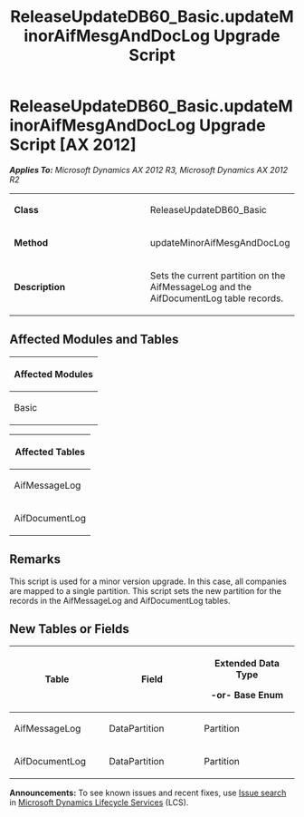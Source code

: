 ﻿---
title: ReleaseUpdateDB60_Basic.updateMinorAifMesgAndDocLog Upgrade Script
TOCTitle: ReleaseUpdateDB60_Basic.updateMinorAifMesgAndDocLog Upgrade Script
ms:assetid: a2bd2529-9c8b-3a81-e26b-003bb4a25b23
ms:mtpsurl: https://msdn.microsoft.com/en-us/library/JJ736752(v=AX.60)
ms:contentKeyID: 49710184
ms.date: 05/18/2015
mtps_version: v=AX.60
---

# ReleaseUpdateDB60\_Basic.updateMinorAifMesgAndDocLog Upgrade Script [AX 2012]


_**Applies To:** Microsoft Dynamics AX 2012 R3, Microsoft Dynamics AX 2012 R2_

<table>
<colgroup>
<col style="width: 50%" />
<col style="width: 50%" />
</colgroup>
<tbody>
<tr class="odd">
<td><p><strong>Class</strong></p></td>
<td><p>ReleaseUpdateDB60_Basic</p></td>
</tr>
<tr class="even">
<td><p><strong>Method</strong></p></td>
<td><p>updateMinorAifMesgAndDocLog</p></td>
</tr>
<tr class="odd">
<td><p><strong>Description</strong></p></td>
<td><p>Sets the current partition on the AifMessageLog and the AifDocumentLog table records.</p></td>
</tr>
</tbody>
</table>


## Affected Modules and Tables

<table>
<colgroup>
<col style="width: 100%" />
</colgroup>
<thead>
<tr class="header">
<th><p>Affected Modules</p></th>
</tr>
</thead>
<tbody>
<tr class="odd">
<td><p>Basic</p></td>
</tr>
</tbody>
</table>


<table>
<colgroup>
<col style="width: 100%" />
</colgroup>
<thead>
<tr class="header">
<th><p>Affected Tables</p></th>
</tr>
</thead>
<tbody>
<tr class="odd">
<td><p>AifMessageLog</p></td>
</tr>
<tr class="even">
<td><p>AifDocumentLog</p></td>
</tr>
</tbody>
</table>


## Remarks

This script is used for a minor version upgrade. In this case, all companies are mapped to a single partition. This script sets the new partition for the records in the AifMessageLog and AifDocumentLog tables.

## New Tables or Fields

<table>
<colgroup>
<col style="width: 33%" />
<col style="width: 33%" />
<col style="width: 33%" />
</colgroup>
<thead>
<tr class="header">
<th><p>Table</p></th>
<th><p>Field</p></th>
<th><p>Extended Data Type</p>
<p>-or- Base Enum</p></th>
</tr>
</thead>
<tbody>
<tr class="odd">
<td><p>AifMessageLog</p></td>
<td><p>DataPartition</p></td>
<td><p>Partition</p></td>
</tr>
<tr class="even">
<td><p>AifDocumentLog</p></td>
<td><p>DataPartition</p></td>
<td><p>Partition</p></td>
</tr>
</tbody>
</table>

  
**Announcements:** To see known issues and recent fixes, use [Issue search](http://go.microsoft.com/fwlink/?linkid=389258) in [Microsoft Dynamics Lifecycle Services](http://go.microsoft.com/fwlink/?linkid=306505) (LCS).

